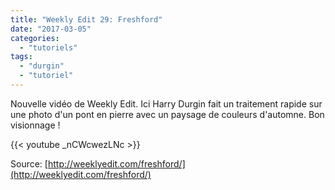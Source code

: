 ```yaml
---
title: "Weekly Edit 29: Freshford"
date: "2017-03-05"
categories: 
  - "tutoriels"
tags: 
  - "durgin"
  - "tutoriel"
---
```


Nouvelle vidéo de Weekly Edit. Ici Harry Durgin fait un traitement rapide sur une photo d'un pont en pierre avec un paysage de couleurs d'automne. Bon visionnage !

{{< youtube _nCWcwezLNc >}}

Source: [http://weeklyedit.com/freshford/](http://weeklyedit.com/freshford/)
